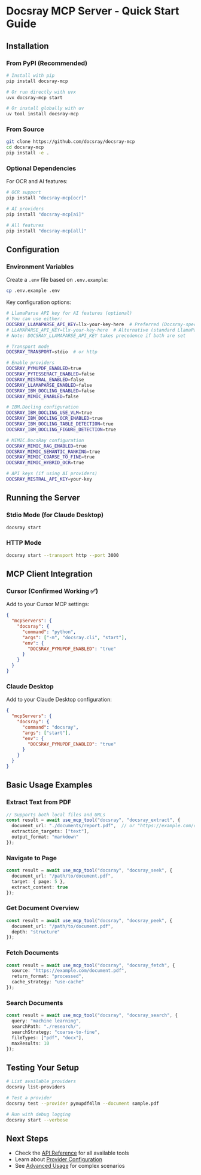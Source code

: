 # Docsray MCP Server - Quick Start Guide

## Installation

### From PyPI (Recommended)

```bash
# Install with pip
pip install docsray-mcp

# Or run directly with uvx
uvx docsray-mcp start

# Or install globally with uv
uv tool install docsray-mcp
```

### From Source

```bash
git clone https://github.com/docsray/docsray-mcp
cd docsray-mcp
pip install -e .
```

### Optional Dependencies

For OCR and AI features:

```bash
# OCR support
pip install "docsray-mcp[ocr]"

# AI providers
pip install "docsray-mcp[ai]"

# All features
pip install "docsray-mcp[all]"
```

## Configuration

### Environment Variables

Create a `.env` file based on `.env.example`:

```bash
cp .env.example .env
```

Key configuration options:

```bash
# LlamaParse API key for AI features (optional)
# You can use either:
DOCSRAY_LLAMAPARSE_API_KEY=llx-your-key-here  # Preferred (Docsray-specific)
# LLAMAPARSE_API_KEY=llx-your-key-here  # Alternative (standard LlamaParse env var)
# Note: DOCSRAY_LLAMAPARSE_API_KEY takes precedence if both are set

# Transport mode
DOCSRAY_TRANSPORT=stdio  # or http

# Enable providers
DOCSRAY_PYMUPDF_ENABLED=true
DOCSRAY_PYTESSERACT_ENABLED=false
DOCSRAY_MISTRAL_ENABLED=false
DOCSRAY_LLAMAPARSE_ENABLED=false
DOCSRAY_IBM_DOCLING_ENABLED=false
DOCSRAY_MIMIC_ENABLED=false

# IBM.Docling configuration
DOCSRAY_IBM_DOCLING_USE_VLM=true
DOCSRAY_IBM_DOCLING_OCR_ENABLED=true
DOCSRAY_IBM_DOCLING_TABLE_DETECTION=true
DOCSRAY_IBM_DOCLING_FIGURE_DETECTION=true

# MIMIC.DocsRay configuration
DOCSRAY_MIMIC_RAG_ENABLED=true
DOCSRAY_MIMIC_SEMANTIC_RANKING=true
DOCSRAY_MIMIC_COARSE_TO_FINE=true
DOCSRAY_MIMIC_HYBRID_OCR=true

# API keys (if using AI providers)
DOCSRAY_MISTRAL_API_KEY=your-key
```

## Running the Server

### Stdio Mode (for Claude Desktop)

```bash
docsray start
```

### HTTP Mode

```bash
docsray start --transport http --port 3000
```

## MCP Client Integration

### Cursor (Confirmed Working ✅)

Add to your Cursor MCP settings:

```json
{
  "mcpServers": {
    "docsray": {
      "command": "python",
      "args": ["-m", "docsray.cli", "start"],
      "env": {
        "DOCSRAY_PYMUPDF_ENABLED": "true"
      }
    }
  }
}
```

### Claude Desktop

Add to your Claude Desktop configuration:

```json
{
  "mcpServers": {
    "docsray": {
      "command": "docsray",
      "args": ["start"],
      "env": {
        "DOCSRAY_PYMUPDF_ENABLED": "true"
      }
    }
  }
}
```

## Basic Usage Examples

### Extract Text from PDF

```typescript
// Supports both local files and URLs
const result = await use_mcp_tool("docsray", "docsray_extract", {
  document_url: "./documents/report.pdf",  // or "https://example.com/doc.pdf"
  extraction_targets: ["text"],
  output_format: "markdown"
});
```

### Navigate to Page

```typescript
const result = await use_mcp_tool("docsray", "docsray_seek", {
  document_url: "/path/to/document.pdf",
  target: { page: 5 },
  extract_content: true
});
```

### Get Document Overview

```typescript
const result = await use_mcp_tool("docsray", "docsray_peek", {
  document_url: "/path/to/document.pdf",
  depth: "structure"
});
```

### Fetch Documents

```typescript
const result = await use_mcp_tool("docsray", "docsray_fetch", {
  source: "https://example.com/document.pdf",
  return_format: "processed",
  cache_strategy: "use-cache"
});
```

### Search Documents

```typescript
const result = await use_mcp_tool("docsray", "docsray_search", {
  query: "machine learning",
  searchPath: "./research/",
  searchStrategy: "coarse-to-fine",
  fileTypes: ["pdf", "docx"],
  maxResults: 10
});
```

## Testing Your Setup

```bash
# List available providers
docsray list-providers

# Test a provider
docsray test --provider pymupdf4llm --document sample.pdf

# Run with debug logging
docsray start --verbose
```

## Next Steps

- Check the [API Reference](api-reference.md) for all available tools
- Learn about [Provider Configuration](providers.md)
- See [Advanced Usage](advanced.md) for complex scenarios